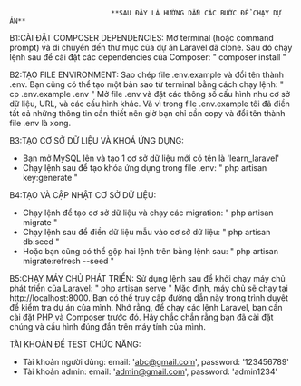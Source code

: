                              **SAU ĐÂY LÀ HƯỚNG DẪN CÁC BƯỚC ĐỂ CHẠY DỰ ÁN**
B1:CÀI ĐẶT COMPOSER DEPENDENCIES:
  Mở terminal (hoặc command prompt) và di chuyển đến thư mục của dự án Laravel đã clone. Sau đó chạy lệnh sau để cài đặt các dependencies của Composer: " composer install "

B2:TẠO FILE ENVIRONMENT:
  Sao chép file .env.example và đổi tên thành .env. Bạn cũng có thể tạo một bản sao từ terminal bằng cách chạy lệnh:   " cp .env.example .env "
  Mở file .env và đặt các thông số cấu hình như cơ sở dữ liệu, URL, và các cấu hình khác. Và vì trong file .env.example tôi đã điền tất cả những thông tin cần thiết nên giờ bạn chỉ cần copy và đổi tên thành file .env là xong.

B3:TẠO CƠ SỞ DỮ LIỆU VÀ KHOÁ ỨNG DỤNG:
- Bạn mở MySQL lên và tạo 1 cơ sở dữ liệu mới có tên là 'learn_laravel'
- Chạy lệnh sau để tạo khóa ứng dụng trong file .env: " php artisan key:generate "  

B4:TẠO VÀ CẬP NHẬT CƠ SỞ DỮ LIỆU:
- Chạy lệnh để tạo cơ sở dữ liệu và chạy các migration: " php artisan migrate "
- Chạy lệnh sau để điền dữ liệu mẫu vào cơ sở dữ liệu: " php artisan db:seed "
- Hoặc bạn cũng có thể gộp hai lệnh trên bằng lệnh sau: " php artisan migrate:refresh --seed "

B5:CHẠY MÁY CHỦ PHÁT TRIỂN: 
Sử dụng lệnh sau để khởi chạy máy chủ phát triển của Laravel: " php artisan serve "
Mặc định, máy chủ sẽ chạy tại http://localhost:8000. Bạn có thể truy cập đường dẫn này trong trình duyệt để kiểm tra dự án của mình.
Nhớ rằng, để chạy các lệnh Laravel, bạn cần cài đặt PHP và Composer trước đó. Hãy chắc chắn rằng bạn đã cài đặt chúng và cấu hình đúng đắn trên máy tính của mình.

TÀI KHOẢN ĐỂ TEST CHỨC NĂNG:
- Tài khoản người dùng:  email: 'abc@gmail.com', password: '123456789'
- Tài khoản admin: email: 'admin@gmail.com', password: 'admin1234'
